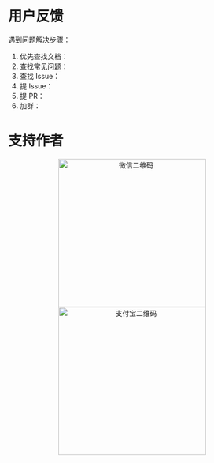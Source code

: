 # 用户反馈
遇到问题解决步骤：
1. 优先查找文档：
2. 查找常见问题：
3. 查找 Issue：
4. 提 Issue：
5. 提 PR：
6. 加群：

# 支持作者
<p align="center">
	<img alt="微信二维码" height="300" src="https://user-images.githubusercontent.com/11450939/168945424-38f3ee93-e599-4adb-b422-68910bfdd2a9.jpeg" style="margin: 0 30px;">
	<img alt="支付宝二维码" height="300" src="https://user-images.githubusercontent.com/11450939/168945439-e0b2bc6b-afb9-48ce-a155-69ae5448a85d.jpeg" style="margin: 0 30px;">
</p>
